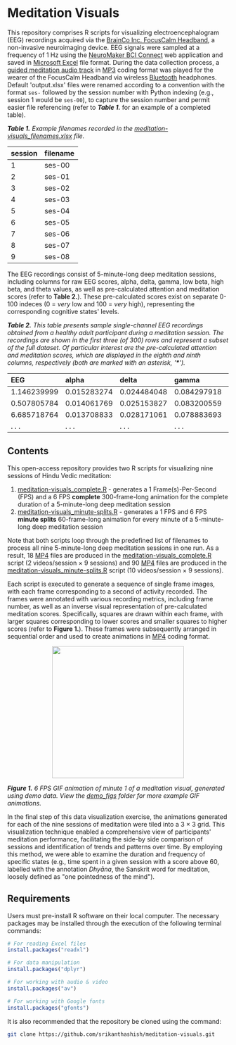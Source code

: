 # Meditation Visuals
This repository comprises R scripts for visualizing electroencephalogram (EEG) recordings acquired via the [BrainCo Inc. FocusCalm Headband](https://focuscalm.com/products/focuscalm-eeg-headband), a non-invasive neuroimaging device. EEG signals were sampled at a frequency of 1 Hz using the [NeuroMaker BCI Connect](https://bci-connect.neuromakerstem.com/) web application and saved in [Microsoft Excel](https://en.wikipedia.org/wiki/Microsoft_Excel) file format. During the data collection process, a [guided meditation audio track](stimuli/vedic-meditation/432Hz_Om-chanting.mp3) in [MP3](https://en.wikipedia.org/wiki/MP3) coding format was played for the wearer of the FocusCalm Headband via wireless [Bluetooth](https://en.wikipedia.org/wiki/Bluetooth) headphones. Default 'output.xlsx' files were renamed according to a convention with the format <code>ses-</code> followed by the session number with Python indexing (e.g., session 1 would be <code>ses-00</code>), to capture the session number and permit easier file referencing (refer to _**Table 1.**_ for an example of a completed table).

<tabcaption>

<i>**Table 1.** Example filenames recorded in the [meditation-visuals_filenames.xlsx](input/meditation-visuals_filenames.xlsx) file.</i>

</tabcaption>

session	      | filename
:-------------|:-------------
1	            | ses-00
2	            | ses-01
3	            | ses-02
4	            | ses-03
5	            | ses-04
6	            | ses-05
7	            | ses-06
8	            | ses-07
9	            | ses-08

The EEG recordings consist of 5-minute-long deep meditation sessions, including columns for raw EEG scores, alpha, delta, gamma, low beta, high beta, and theta values, as well as pre-calculated attention and meditation scores (refer to **Table 2.**). These pre-calculated scores exist on separate 0-100 indeces (0 = _very_ low and 100 = _very_ high), representing the corresponding cognitive states' levels.

<tabcaption>

<i>**Table 2.** This table presents sample single-channel EEG recordings obtained from a healthy adult participant during a meditation session. The recordings are shown in the first three (of 300) rows and represent a subset of the full dataset. Of particular interest are the pre-calculated attention and meditation scores, which are displayed in the eighth and ninth columns, respectively (both are marked with an asterisk, '__*__').</i>

</tabcaption>

EEG	          | alpha	       | delta	      | gamma	       | low_beta	    | high_beta	   | theta	      | *attention	 | *meditation
:-------------|:-------------|:-------------|:-------------|:-------------|:-------------|:-------------|:-------------|:-------------
1.146239999	  | 0.015283274	 | 0.024484048	| 0.084297918	 | 0.036253523	| 0.046067506	 | 0.019881314	| 43.52077484	 | 17.93772888
0.507805784	  | 0.014061769	 | 0.025153827	| 0.083200559	 | 0.036253903	| 0.043886386	 | 0.019836726	| 45.45545197	 | 19.30454063
6.685718764	  | 0.013708833	 | 0.028171061  | 0.078883693	 | 0.035306495	| 0.045100532	 | 0.020680064	| 45.45545197	 | 19.30454063
. . .	        | . . .	       | . . .	      | . . .	       | . . .	      | . . .	       | . . .	      | . . .	       | . . .

## Contents
This open-access repository provides two R scripts for visualizing nine sessions of Hindu Vedic meditation:

1. [meditation-visuals_complete.R](meditation-visuals_complete.R) - generates a 1 Frame(s)-Per-Second (FPS) and a 6 FPS **complete** 300-frame-long animation for the complete duration of a 5-minute-long deep meditation session
2. [meditation-visuals_minute-splits.R](meditation-visuals_minute-splits.R) - generates a 1 FPS and 6 FPS **minute splits** 60-frame-long animation for every minute of a 5-minute-long deep meditation session

Note that both scripts loop through the predefined list of filenames to process all nine 5-minute-long deep meditation sessions in one run. As a result, 18 [MP4](https://en.wikipedia.org/wiki/MP4_file_format) files are produced in the [meditation-visuals_complete.R](meditation-visuals_complete.R) script (2 videos/session × 9 sessions) and 90 [MP4](https://en.wikipedia.org/wiki/MP4_file_format) files are produced in the [meditation-visuals_minute-splits.R](meditation-visuals_minute-splits.R) script (10 videos/session × 9 sessions).

Each script is executed to generate a sequence of single frame images, with each frame corresponding to a second of activity recorded. The frames were annotated with various recording metrics, including frame number, as well as an inverse visual representation of pre-calculated meditation scores. Specifically, squares are drawn within each frame, with larger squares corresponding to lower scores and smaller squares to higher scores (refer to **Figure 1.**). These frames were subsequently arranged in sequential order and used to create animations in [MP4](https://en.wikipedia.org/wiki/MP4_file_format) coding format. 

<p align="center">
  <img src="demo_figs/med_rec_min-1_demo_animated_6_fps.gif" alt="" width=300 height=300/>
</p>

<i>**Figure 1.** 6 FPS GIF animation of minute 1 of a meditation visual, generated using demo data. View the [demo_figs](demo_figs) folder for more example GIF animations.</i>

In the final step of this data visualization exercise, the animations generated for each of the nine sessions of meditation were tiled into a 3 × 3 grid. This visualization technique enabled a comprehensive view of participants' meditation performance, facilitating the side-by side comparison of sessions and identification of trends and patterns over time. By employing this method, we were able to examine the duration and frequency of specific states (e.g., time spent in a given session with a score above 60, labelled with the annotation _Dhyāna_, the Sanskrit word for meditation, loosely defined as "one pointedness of the mind").

## Requirements
Users must pre-install R software on their local computer. The necessary packages may be installed through the execution of the following terminal commands:

```R
# For reading Excel files
install.packages("readxl") 

# For data manipulation
install.packages("dplyr") 

# For working with audio & video
install.packages("av")

# For working with Google fonts
install.packages("gfonts")
```

It is also recommended that the repository be cloned using the command:

```bash
git clone https://github.com/srikanthashish/meditation-visuals.git
```
